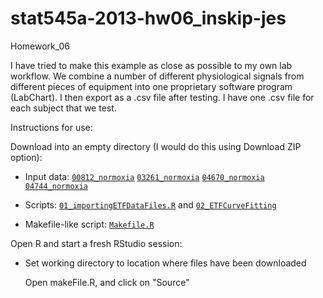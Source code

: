 stat545a-2013-hw06_inskip-jes
=============================

Homework_06

I have tried to make this example as close as possible to my own lab workflow. 
We combine a number of different physiological signals from different pieces of equipment into one proprietary software
program (LabChart).  I then export as a .csv file after testing.  I have one .csv file for each subject that we test.  


Instructions for use: 

Download into an empty directory (I would do this using Download ZIP option):

* Input data: [`00812_normoxia`](https://github.com/jinskip/stat545a-2013-hw06_inskip-jes/blob/master/00812_normoxia)
              [`03261_normoxia`](https://github.com/jinskip/stat545a-2013-hw06_inskip-jes/blob/master/03261_normoxia)
              [`04670_normoxia`](https://github.com/jinskip/stat545a-2013-hw06_inskip-jes/blob/master/04670_normoxia)
              [`04744_normoxia`](https://github.com/jinskip/stat545a-2013-hw06_inskip-jes/blob/master/04744_normoxia)

* Scripts: [`01_importingETFDataFiles.R`](https://github.com/jinskip/stat545a-2013-hw06_inskip-jes/blob/master/01_importingETFDataFiles.R)
            and [`02_ETFCurveFitting`](https://github.com/jinskip/stat545a-2013-hw06_inskip-jes/blob/master/02_ETFCurveFitting.R)

* Makefile-like script: [`Makefile.R`](https://github.com/jinskip/stat545a-2013-hw06_inskip-jes/blob/master/makeFile.R)


Open R and start a fresh RStudio session:

* Set working directory to location where files have been downloaded

    Open makeFile.R, and click on "Source"

